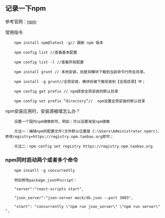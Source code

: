 ## 记录一下npm 

参考官网：[npm](https://www.npmjs.com/package/npm)

常用指令

        npm install npm@latest -g// 跟新 npm 版本

        npm config list //查看基本配置 
        
        npm config list -l //查看所有配置

        npm install grunt // 本地安装，则是将模块下载到当前命令行所在目录。 

        npm install -g grunt//全局安装，模块将被下载安装到【全局目录】中；

        npm config get prefix // npm获取全局安装的默认目录
      
        npm config set prefix “directory”//  npm设置全局安装的默认目录

npm安装应用时，安装源被墙怎么办？
        
        设置一个国内npm镜像即可，例如：可以设置淘宝npm镜像 
        
        方法一：编辑npm的配置文件(文件默认位置是 C:\Users\Administrator.npmrc)，修改registry=https://registry.npm.taobao.org即可； 

        方法二：npm config set registry https://registry.npm.taobao.org
        
    
### npm同时启动两个或者多个命令
    
        npm insatll -g concurrently

        然后修改package.json中script：

        "server":"react-scripts start",

        "json_server":"json-server mock/db.json --port 3003",

        "start": "concurrently \"npm run json_server\" \"npm run server\" ",
